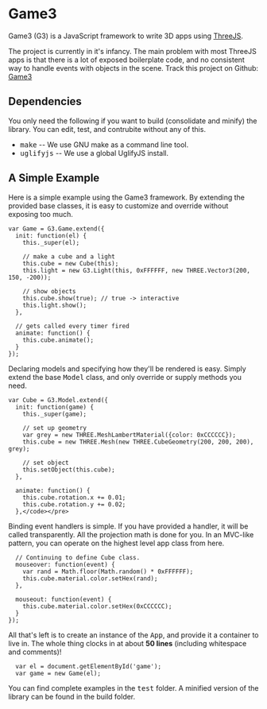 # Game3

Game3 (G3) is a JavaScript framework to write 3D apps using <a href="http://threejs.org/">ThreeJS</a>.

The project is currently in it's infancy. The main problem with most ThreeJS apps is that there is a lot of exposed boilerplate code, and no consistent way to handle events with objects in the scene. Track this project on Github: <a href="https://github.com/abhandaru/Game3">Game3</a>

## Dependencies

You only need the following if you want to build (consolidate and minify) the library. You can edit, test, and contrubite without any of this.

- <tt>make</tt> -- We use GNU make as a command line tool.
- <tt>uglifyjs</tt> -- We use a global UglifyJS install.

## A Simple Example

Here is a simple example using the Game3 framework. By extending the provided base classes, it is easy to customize and override without exposing too much.

    var Game = G3.Game.extend({
      init: function(el) {
        this._super(el);

        // make a cube and a light
        this.cube = new Cube(this);
        this.light = new G3.Light(this, 0xFFFFFF, new THREE.Vector3(200, 150, -200));

        // show objects
        this.cube.show(true); // true -> interactive
        this.light.show();
      },

      // gets called every timer fired
      animate: function() {
        this.cube.animate();
      }
    });

Declaring models and specifying how they'll be rendered is easy. Simply extend the base <tt>Model</tt> class, and only override or supply methods you need.

    var Cube = G3.Model.extend({
      init: function(game) {
        this._super(game);

        // set up geometry
        var grey = new THREE.MeshLambertMaterial({color: 0xCCCCCC});
        this.cube = new THREE.Mesh(new THREE.CubeGeometry(200, 200, 200), grey);

        // set object
        this.setObject(this.cube);
      },

      animate: function() {
        this.cube.rotation.x += 0.01;
        this.cube.rotation.y += 0.02;
      },</code></pre>

Binding event handlers is simple. If you have provided a handler, it will be called transparently. All the projection math is done for you. In an MVC-like pattern, you can operate on the highest level app class from here.

      // Continuing to define Cube class.
      mouseover: function(event) {
        var rand = Math.floor(Math.random() * 0xFFFFFF);
        this.cube.material.color.setHex(rand);
      },

      mouseout: function(event) {
        this.cube.material.color.setHex(0xCCCCCC);
      }
    });

All that's left is to create an instance of the <tt>App</tt>, and provide it a container to live in. The whole thing clocks in at about <b>50 lines</b> (including whitespace and comments)!

      var el = document.getElementById('game');
      var game = new Game(el);

You can find complete examples in the <tt>test</tt> folder. A minified version of the library can be found in the build folder.

